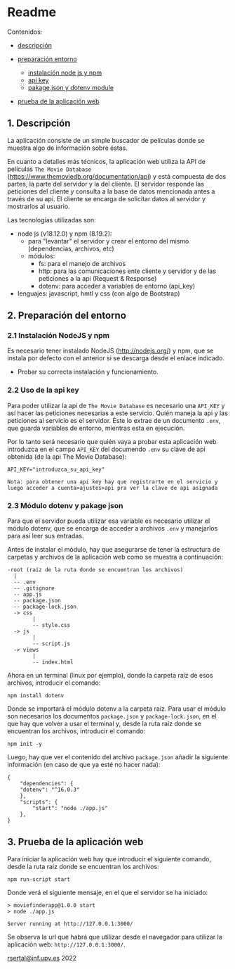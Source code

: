 # Readme

Contenidos:
- [descripción](#1-descripción)

- [preparación entorno](#2-preparación-del-entorno)
    - [instalación node js y npm](#21-instalación-nodejs-y-npm)
    - [api key](#22-uso-de-la-api-key)
    - [pakage.json y dotenv module](#23-módulo-dotenv-y-pakage-json)

- [prueba de la aplicación web](#3-prueba-de-la-aplicación-web)



## 1. Descripción

La aplicación consiste de un simple buscador de películas donde se muestra algo de información sobre éstas.

En cuanto a detalles más técnicos, la aplicación web utiliza la API de películas `The Movie Database` (https://www.themoviedb.org/documentation/api) y está compuesta de dos partes, la parte del servidor y la del cliente. El servidor responde las peticiones del cliente y consulta a la base de datos mencionada antes a través de su api. El cliente se encarga de solicitar datos al servidor y mostrarlos al usuario.

Las tecnologías utilizadas son:
- node js (v18.12.0) y npm (8.19.2):
    - para "levantar" el servidor y crear el entorno del mismo (dependencias, archivos, etc)
    - módulos:
        - fs: para el manejo de archivos
        - http: para las comunicaciones ente cliente y servidor y de las peticiones a la api (Request & Response)
        - dotenv: para acceder a variables de entorno (api_key)
- lenguajes: javascript, hmtl y css (con algo de Bootstrap)



## 2. Preparación del entorno

### 2.1 Instalación NodeJS y npm
Es necesario tener instalado NodeJS (http://nodejs.org/) y npm, que se instala por defecto con el anterior si se descarga desde el enlace indicado.

- Probar su correcta instalación y funcionamiento.


### 2.2 Uso de la api key
Para poder utilizar la api de `The Movie Database` es necesario una `API_KEY` y así hacer las peticiones necesarias a este servicio. Quién maneja la api y las peticiones al servicio es el servidor. Éste lo extrae de un documento `.env`, que guarda variables de entorno, mientras esta en ejecución. 

Por lo tanto será necesario que quién vaya a probar esta aplicación web introduzca en el campo `API_KEY` del documendo `.env` su clave de api obtenida (de la api The Movie Database):
```
API_KEY="introduzca_su_api_key"
```
`Nota: para obtener una api key hay que registrarte en el servicio y luego acceder a cuenta>ajustes>api pra ver la clave de api asignada`

### 2.3 Módulo dotenv y pakage json
Para que el servidor pueda utilizar esa variable es necesario utilizar el módulo dotenv, que se encarga de acceder a archivos `.env` y manejarlos para así leer sus entradas.

Antes de instalar el módulo, hay que asegurarse de tener la estructura de carpetas y archivos de la aplicación web como se muestra a continuación:
```
-root (raíz de la ruta donde se encuentran los archivos)
  |
  -- .env
  -- .gitignore
  -- app.js
  -- package.json
  -- package-lock.json
  -> css
        |
        -- style.css
  -> js
        |
        -- script.js
  -> views
        |
        -- index.html
```
Ahora en un terminal (linux por ejemplo), donde la carpeta raíz de esos archivos, introducir el comando:
```
npm install dotenv
```
Donde se importará el módulo dotenv a la carpeta raíz. Para usar el módulo son necesarios  los documentos `package.json` y `package-lock.json`, en el que hay que volver a usar el terminal y, desde la ruta raíz donde se encuentran los archivos, introducir el comando:
```
npm init -y
```
Luego, hay que ver el contenido del archivo `package.json` añadir la siguiente información (en caso de que ya esté no hacer nada):
```
{
    "dependencies": {
    "dotenv": "^16.0.3"
    },
    "scripts": {
        "start": "node ./app.js"
    },
}
```


## 3. Prueba de la aplicación web

Para iniciar la aplicación web hay que introducir el siguiente comando, desde la ruta raíz donde se encuentran los archivos:
```
npm run-script start
```
Donde verá el siguiente mensaje, en el que el servidor se ha iniciado:
```
> moviefinderapp@1.0.0 start
> node ./app.js

Server running at http://127.0.0.1:3000/
```
Se observa la url que habrá que utilizar desde el navegador para utilizar la aplicación web: `http://127.0.0.1:3000/`. 






rsertal@inf.upv.es 2022
